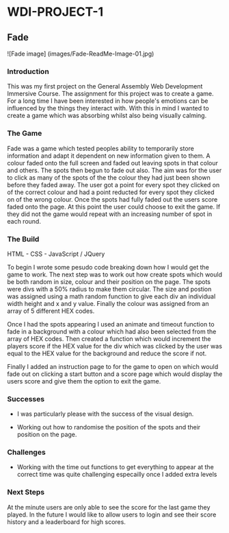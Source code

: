 # WDI-PROJECT-1

## Fade

![Fade image] (images/Fade-ReadMe-Image-01.jpg)

### Introduction

This was my first project on the General Assembly Web Development Immersive Course. The assignment for this project was to create a game. For a long time I have been interested in how people's emotions can be influenced by the things they interact with. With this in mind I wanted to create a game which was absorbing whilst also being visually calming. 

### The Game
Fade was a game which tested peoples ability to temporarily store information and adapt it dependent on new information given to them. A colour faded onto the full screen and faded out leaving spots in that colour and others. The spots then begun to fade out also. The aim was for the user to click as many of the spots of the the colour they had just been shown before they faded away. The user got a point for every spot they clicked on of the correct colour and had a point reducted for every spot they clicked on of the wrong colour. Once the spots had fully faded out the users score faded onto the page. At this point the user could choose to exit the game. If they did not the game would repeat with an increasing number of spot in each round. 

### The Build 
HTML - CSS - JavaScript / JQuery

To begin I wrote some pesudo code breaking down how I would get the game to work. The next step was to work out how create spots which would be both random in size, colour and their position on the page. The spots were divs with a 50% radius to make them circular. The size and postion was assigned using a math random function to give each div an individual width height and x and y value. Finally the colour was assigned from an array of 5 different HEX codes. 

Once I had the spots appearing I used an animate and timeout function to fade in a background with a colour which had also been selected from the array of HEX codes. Then created a function which would increment the players score if the HEX value for the div which was clicked by the user was equal to the HEX value for the background and reduce the score if not. 

Finally I added an instruction page to for the game to open on which would fade out on clicking a start button and a score page which would display the users score and give them the option to exit the game.  

### Successes
* I was particularly please with the success of the visual design. 

* Working out how to randomise the position of the spots and their position on the page. 

### Challenges
* Working with the time out functions to get everything to appear at the correct time was quite challenging especailly once I added extra levels

### Next Steps
At the minute users are only able to see the score for the last game they played. In the future I would like to allow users to login and see their score history and a leaderboard for high scores. 